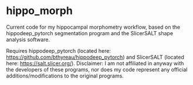 # hippo_morph
Current code for my hippocampal morphometry workflow, based on the hippodeep_pytorch segmentation program and the SlicerSALT shape analysis software.

Requires hippodeep_pytorch (located here: https://github.com/bthyreau/hippodeep_pytorch) and SlicerSALT (located here: https://salt.slicer.org/). Disclaimer: I am not affiliated in anyway with the developers of these programs, nor does my code represent any official additions/modifications to the original programs. 
